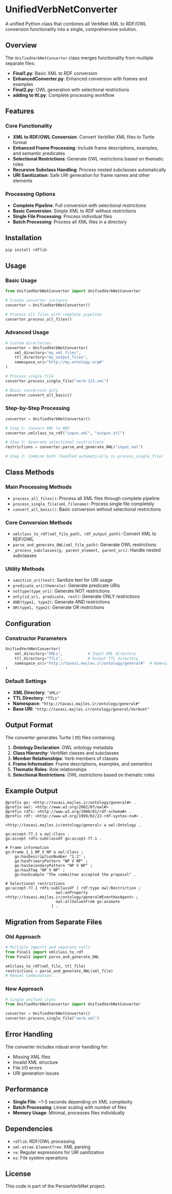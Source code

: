 # UnifiedVerbNetConverter

A unified Python class that combines all VerbNet XML to RDF/OWL conversion functionality into a single, comprehensive solution.

## Overview

The `UnifiedVerbNetConverter` class merges functionality from multiple separate files:
- **Final1.py**: Basic XML to RDF conversion
- **EnhancedConverter.py**: Enhanced conversion with frames and examples
- **Final2.py**: OWL generation with selectional restrictions
- **adding to ttl.py**: Complete processing workflow

## Features

### Core Functionality
- **XML to RDF/OWL Conversion**: Convert VerbNet XML files to Turtle format
- **Enhanced Frame Processing**: Include frame descriptions, examples, and semantic predicates
- **Selectional Restrictions**: Generate OWL restrictions based on thematic roles
- **Recursive Subclass Handling**: Process nested subclasses automatically
- **URI Sanitization**: Safe URI generation for frame names and other elements

### Processing Options
- **Complete Pipeline**: Full conversion with selectional restrictions
- **Basic Conversion**: Simple XML to RDF without restrictions
- **Single File Processing**: Process individual files
- **Batch Processing**: Process all XML files in a directory

## Installation

```bash
pip install rdflib
```

## Usage

### Basic Usage

```python
from UnifiedVerbNetConverter import UnifiedVerbNetConverter

# Create converter instance
converter = UnifiedVerbNetConverter()

# Process all files with complete pipeline
converter.process_all_files()
```

### Advanced Usage

```python
# Custom directories
converter = UnifiedVerbNetConverter(
    xml_directory="my_xml_files",
    ttl_directory="my_output_files",
    namespace_uri="http://my.ontology.org#"
)

# Process single file
converter.process_single_file("verb-123.xml")

# Basic conversion only
converter.convert_all_basic()
```

### Step-by-Step Processing

```python
converter = UnifiedVerbNetConverter()

# Step 1: Convert XML to RDF
converter.xmlclass_to_rdf("input.xml", "output.ttl")

# Step 2: Generate selectional restrictions
restrictions = converter.parse_and_generate_OWL("input.xml")

# Step 3: Combine both (handled automatically in process_single_file)
```

## Class Methods

### Main Processing Methods

- `process_all_files()`: Process all XML files through complete pipeline
- `process_single_file(xml_filename)`: Process single file completely
- `convert_all_basic()`: Basic conversion without selectional restrictions

### Core Conversion Methods

- `xmlclass_to_rdf(xml_file_path, rdf_output_path)`: Convert XML to RDF/OWL
- `parse_and_generate_OWL(xml_file_path)`: Generate OWL restrictions
- `_process_subclasses(g, parent_element, parent_uri)`: Handle nested subclasses

### Utility Methods

- `sanitize_uri(text)`: Sanitize text for URI usage
- `predicate_uri(themrole)`: Generate predicate URIs
- `nottype(type_uri)`: Generate NOT restrictions
- `only(id_uri, predicate, rest)`: Generate ONLY restrictions
- `AND(type1, type2)`: Generate AND restrictions
- `OR(type1, type2)`: Generate OR restrictions

## Configuration

### Constructor Parameters

```python
UnifiedVerbNetConverter(
    xml_directory="XMLs",           # Input XML directory
    ttl_directory="TTLs",           # Output TTL directory
    namespace_uri="http://tavasi.majles.ir/ontology/general#"  # Namespace URI
)
```

### Default Settings

- **XML Directory**: `"XMLs"`
- **TTL Directory**: `"TTLs"`
- **Namespace**: `"http://tavasi.majles.ir/ontology/general#"`
- **Base URI**: `"http://tavasi.majles.ir/ontology/general/Verbnet"`

## Output Format

The converter generates Turtle (.ttl) files containing:

1. **Ontology Declaration**: OWL ontology metadata
2. **Class Hierarchy**: VerbNet classes and subclasses
3. **Member Relationships**: Verb members of classes
4. **Frame Information**: Frame descriptions, examples, and semantics
5. **Thematic Roles**: Role relationships
6. **Selectional Restrictions**: OWL restrictions based on thematic roles

## Example Output

```turtle
@prefix go: <http://tavasi.majles.ir/ontology/general#> .
@prefix owl: <http://www.w3.org/2002/07/owl#> .
@prefix rdfs: <http://www.w3.org/2000/01/rdf-schema#> .
@prefix rdf: <http://www.w3.org/1999/02/22-rdf-syntax-ns#> .

<http://tavasi.majles.ir/ontology/general> a owl:Ontology .

go:accept-77.1 a owl:Class .
go:accept rdfs:subClassOf go:accept-77.1 .

# Frame information
go:Frame_1_1_NP_V_NP a owl:Class ;
    go:hasDescriptionNumber "1.1" ;
    go:hasPrimaryPattern "NP V NP" ;
    go:hasSecondaryPattern "NP V NP" ;
    go:hasXTag "NP V NP" ;
    go:hasExample "The committee accepted the proposal" .

# Selectional restrictions
go:accept-77.1 rdfs:subClassOf [ rdf:type owl:Restriction ;
                      owl:onProperty <http://tavasi.majles.ir/ontology/general#EventHasAgent> ;
                      owl:allValuesFrom go:animate
                    ] .
```

## Migration from Separate Files

### Old Approach
```python
# Multiple imports and separate calls
from Final1 import xmlclass_to_rdf
from Final2 import parse_and_generate_OWL

xmlclass_to_rdf(xml_file, ttl_file)
restrictions = parse_and_generate_OWL(xml_file)
# Manual combination...
```

### New Approach
```python
# Single unified class
from UnifiedVerbNetConverter import UnifiedVerbNetConverter

converter = UnifiedVerbNetConverter()
converter.process_single_file("verb.xml")
```

## Error Handling

The converter includes robust error handling for:
- Missing XML files
- Invalid XML structure
- File I/O errors
- URI generation issues

## Performance

- **Single File**: ~1-5 seconds depending on XML complexity
- **Batch Processing**: Linear scaling with number of files
- **Memory Usage**: Minimal, processes files individually

## Dependencies

- `rdflib`: RDF/OWL processing
- `xml.etree.ElementTree`: XML parsing
- `re`: Regular expressions for URI sanitization
- `os`: File system operations

## License

This code is part of the PersianVerbNet project. 